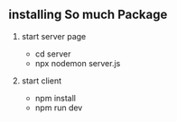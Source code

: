 <!-- npm i mongoose dotenv nodemone express -->

## installing So much Package

1. start server page
    - cd server
    - npx nodemon server.js

2. start client
    - npm install
    - npm run dev